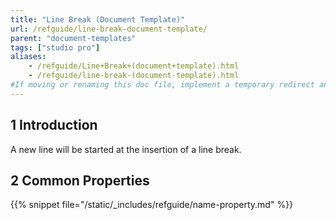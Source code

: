 ```yaml
---
title: "Line Break (Document Template)"
url: /refguide/line-break-document-template/
parent: "document-templates"
tags: ["studio pro"]
aliases:
    - /refguide/Line+Break+(document+template).html
    - /refguide/line-break-(document-template).html
#If moving or renaming this doc file, implement a temporary redirect and let the respective team know they should update the URL in the product. See Mapping to Products for more details.
---
```


## 1 Introduction

A new line will be started at the insertion of a line break.

## 2 Common Properties

{{% snippet file="/static/_includes/refguide/name-property.md" %}}
